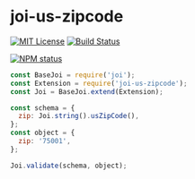 # joi-us-zipcode

[![MIT License](https://img.shields.io/badge/license-mit-green.svg?style=flat-square)](https://opensource.org/licenses/MIT)
[![Build Status](https://travis-ci.org/oprogramador/joi-us-zipcode.svg?branch=master)](https://travis-ci.org/oprogramador/joi-us-zipcode
)

[![NPM status](https://nodei.co/npm/joi-us-zipcode.png?downloads=true&stars=true)](https://npmjs.org/package/joi-us-zipcode
)

```js
const BaseJoi = require('joi');
const Extension = require('joi-us-zipcode');
const Joi = BaseJoi.extend(Extension);

const schema = {
  zip: Joi.string().usZipCode(),
};
const object = {
  zip: '75001',
};

Joi.validate(schema, object);
```
